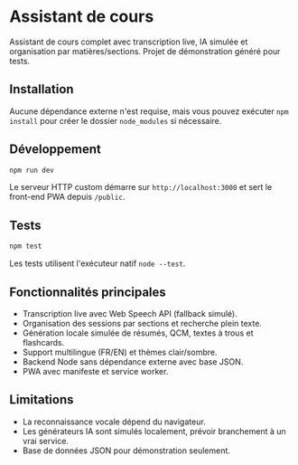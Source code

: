 # Assistant de cours

Assistant de cours complet avec transcription live, IA simulée et organisation par matières/sections. Projet de démonstration généré pour tests.

## Installation

Aucune dépendance externe n'est requise, mais vous pouvez exécuter `npm install` pour créer le dossier `node_modules` si nécessaire.

## Développement

```bash
npm run dev
```

Le serveur HTTP custom démarre sur `http://localhost:3000` et sert le front-end PWA depuis `/public`.

## Tests

```bash
npm test
```

Les tests utilisent l'exécuteur natif `node --test`.

## Fonctionnalités principales

- Transcription live avec Web Speech API (fallback simulé).
- Organisation des sessions par sections et recherche plein texte.
- Génération locale simulée de résumés, QCM, textes à trous et flashcards.
- Support multilingue (FR/EN) et thèmes clair/sombre.
- Backend Node sans dépendance externe avec base JSON.
- PWA avec manifeste et service worker.

## Limitations

- La reconnaissance vocale dépend du navigateur.
- Les générateurs IA sont simulés localement, prévoir branchement à un vrai service.
- Base de données JSON pour démonstration seulement.

